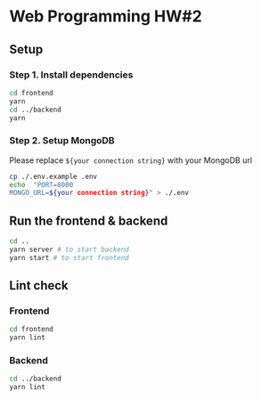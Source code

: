 # Web Programming HW#2

## Setup

### Step 1. Install dependencies

```sh
cd frontend
yarn
cd ../backend
yarn
```

### Step 2. Setup MongoDB
Please replace `${your connection string}` with your MongoDB url
```sh
cp ./.env.example .env
echo  "PORT=8000
MONGO_URL=${your connection string}" > ./.env
```

## Run the frontend & backend

```sh
cd ..
yarn server # to start backend
yarn start # to start frontend
```

## Lint check

### Frontend

```sh
cd frontend
yarn lint
```

### Backend

```sh
cd ../backend
yarn lint
```